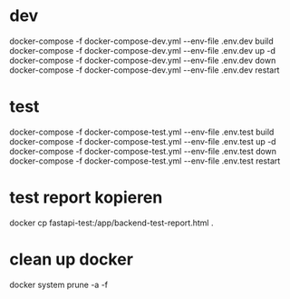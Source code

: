 # dev

docker-compose -f docker-compose-dev.yml --env-file .env.dev build
docker-compose -f docker-compose-dev.yml --env-file .env.dev up -d
docker-compose -f docker-compose-dev.yml --env-file .env.dev down
docker-compose -f docker-compose-dev.yml --env-file .env.dev restart

# test

docker-compose -f docker-compose-test.yml --env-file .env.test build
docker-compose -f docker-compose-test.yml --env-file .env.test up -d
docker-compose -f docker-compose-test.yml --env-file .env.test down
docker-compose -f docker-compose-test.yml --env-file .env.test restart

# test report kopieren

docker cp fastapi-test:/app/backend-test-report.html .

# clean up docker
docker system prune -a -f